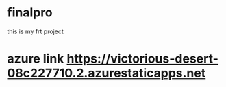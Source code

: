 # finalpro
this is my frt project
# azure link https://victorious-desert-08c227710.2.azurestaticapps.net
